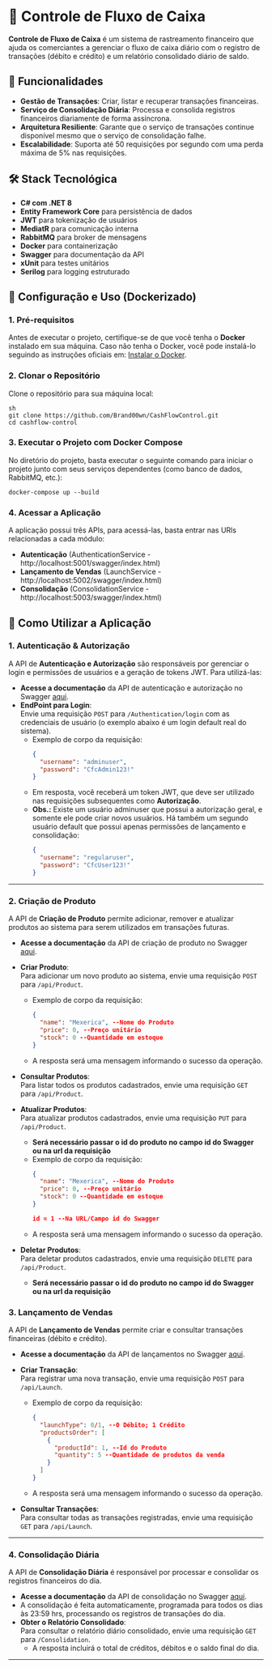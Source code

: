# 🏦 Controle de Fluxo de Caixa

**Controle de Fluxo de Caixa** é um sistema de rastreamento financeiro que ajuda os comerciantes a gerenciar o fluxo de caixa diário com o registro de transações (débito e crédito) e um relatório consolidado diário de saldo.

## 🚀 Funcionalidades
- **Gestão de Transações**: Criar, listar e recuperar transações financeiras.
- **Serviço de Consolidação Diária**: Processa e consolida registros financeiros diariamente de forma assíncrona.
- **Arquitetura Resiliente**: Garante que o serviço de transações continue disponível mesmo que o serviço de consolidação falhe.
- **Escalabilidade**: Suporta até 50 requisições por segundo com uma perda máxima de 5% nas requisições.

## 🛠 Stack Tecnológica
- **C# com .NET 8**
- **Entity Framework Core** para persistência de dados
- **JWT** para tokenização de usuários
- **MediatR** para comunicação interna
- **RabbitMQ** para broker de mensagens
- **Docker** para containerização
- **Swagger** para documentação da API
- **xUnit** para testes unitários
- **Serilog** para logging estruturado


## 📖 Configuração e Uso (Dockerizado)

### 1. Pré-requisitos
Antes de executar o projeto, certifique-se de que você tenha o **Docker** instalado em sua máquina. Caso não tenha o Docker, você pode instalá-lo seguindo as instruções oficiais em: [Instalar o Docker](https://docs.docker.com/get-docker/).

### 2. Clonar o Repositório
Clone o repositório para sua máquina local:
```
sh
git clone https://github.com/Brand00wn/CashFlowControl.git
cd cashflow-control
```

### 3. Executar o Projeto com Docker Compose
No diretório do projeto, basta executar o seguinte comando para iniciar o projeto junto com seus serviços dependentes (como banco de dados, RabbitMQ, etc.):
```
docker-compose up --build
```

### 4. Acessar a Aplicação
A aplicação possui três APIs, para acessá-las, basta entrar nas URls relacionadas a cada módulo:
- **Autenticação** (AuthenticationService - http://localhost:5001/swagger/index.html)
- **Lançamento de Vendas** (LaunchService - http://localhost:5002/swagger/index.html)
- **Consolidação** (ConsolidationService - http://localhost:5003/swagger/index.html)

## 📝 Como Utilizar a Aplicação

### 1. **Autenticação & Autorização**

A API de **Autenticação e Autorização** são responsáveis por gerenciar o login e permissões de usuários e a geração de tokens JWT. Para utilizá-las:

- **Acesse a documentação** da API de autenticação e autorização no Swagger [aqui](http://localhost:5001/swagger/index.html).
- **EndPoint para Login**:  
  Envie uma requisição `POST` para `/Authentication/login` com as credenciais de usuário (o exemplo abaixo é um login default real do sistema).
  - Exemplo de corpo da requisição:
	```json
	{
	  "username": "adminuser",
	  "password": "CfcAdmin123!"
	}
	```
  - Em resposta, você receberá um token JWT, que deve ser utilizado nas requisições subsequentes como **Autorização**.
  - **Obs.:** Existe um usuário adminuser que possui a autorização geral, e somente ele pode criar novos usuários. Há também um segundo usuário default que possui apenas permissões de lançamento e consolidação:
    ```json
    {
      "username": "regularuser",
      "password": "CfcUser123!"
    }
    ```
---

### 2. **Criação de Produto**

A API de **Criação de Produto** permite adicionar, remover e atualizar produtos ao sistema para serem utilizados em transações futuras.

- **Acesse a documentação** da API de criação de produto no Swagger [aqui](http://localhost:5004/swagger/index.html).
- **Criar Produto**:  
  Para adicionar um novo produto ao sistema, envie uma requisição `POST` para `/api/Product`. 
  - Exemplo de corpo da requisição:
    ```json
    {
	  "name": "Mexerica", --Nome do Produto
	  "price": 0, --Preço unitário
	  "stock": 0 --Quantidade em estoque
	}
    ```
  - A resposta será uma mensagem informando o sucesso da operação.

- **Consultar Produtos**:  
  Para listar todos os produtos cadastrados, envie uma requisição `GET` para `/api/Product`.
  
- **Atualizar Produtos**:  
  Para atualizar produtos cadastrados, envie uma requisição `PUT` para `/api/Product`. 
  - **Será necessário passar o id do produto no campo id do Swagger ou na url da requisição**
  - Exemplo de corpo da requisição:
    ```json
    {
	  "name": "Mexerica", --Nome do Produto
	  "price": 0, --Preço unitário
	  "stock": 0 --Quantidade em estoque
	}
	
	id = 1 --Na URL/Campo id do Swagger
    ```
  - A resposta será uma mensagem informando o sucesso da operação.
  
- **Deletar Produtos**:  
  Para deletar produtos cadastrados, envie uma requisição `DELETE` para `/api/Product`. 
  - **Será necessário passar o id do produto no campo id do Swagger ou na url da requisição**

### 3. **Lançamento de Vendas**

A API de **Lançamento de Vendas** permite criar e consultar transações financeiras (débito e crédito).

- **Acesse a documentação** da API de lançamentos no Swagger [aqui](http://localhost:5002/swagger/index.html).
- **Criar Transação**:  
  Para registrar uma nova transação, envie uma requisição `POST` para `/api/Launch`. 
  - Exemplo de corpo da requisição:
    ```json
    {
	  "launchType": 0/1, --0 Débito; 1 Crédito
	  "productsOrder": [
		{
		  "productId": 1, --Id do Produto
		  "quantity": 5 --Quantidade de produtos da venda
		}
	  ]
	}
    ```
  - A resposta será uma mensagem informando o sucesso da operação.

- **Consultar Transações**:  
  Para consultar todas as transações registradas, envie uma requisição `GET` para `/api/Launch`.
  
---

### 4. **Consolidação Diária**

A API de **Consolidação Diária** é responsável por processar e consolidar os registros financeiros do dia.

- **Acesse a documentação** da API de consolidação no Swagger [aqui](http://localhost:5003/swagger/index.html).
- A consolidação é feita automaticamente, programada para todos os dias às 23:59 hrs, processando os registros de transações do dia.
- **Obter o Relatório Consolidado**:  
  Para consultar o relatório diário consolidado, envie uma requisição `GET` para `/Consolidation`.
  - A resposta incluirá o total de créditos, débitos e o saldo final do dia.

---